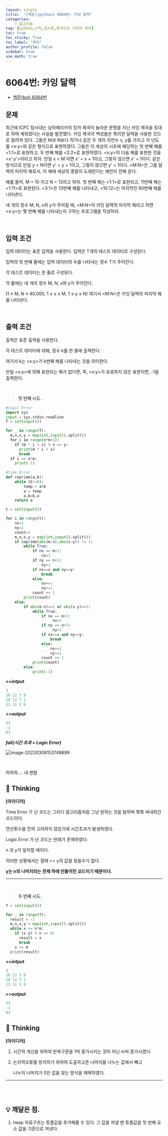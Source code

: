 ```yaml
---
layout: single
title:  "[백준][python] 6064번: 카잉 달력"
categories: 
    - 알고리즘
tag: [python,수학,정수론,중국인의 나머지 정리]
toc: true
toc_sticky: True
toc_label: "목차"
author_profile: false
sidebar: true
use_math: true
---
```


# 6064번: 카잉 달력

* [백준(boj) 6064번](https://www.acmicpc.net/problem/6064)



## 문제

최근에 ICPC 탐사대는 남아메리카의 잉카 제국이 놀라운 문명을 지닌 카잉 제국을 토대로 하여 세워졌다는 사실을 발견했다. 카잉 제국의 백성들은 특이한 달력을 사용한 것으로 알려져 있다. 그들은 M과 N보다 작거나 같은 두 개의 자연수 x, y를 가지고 각 년도를 <x:y>와 같은 형식으로 표현하였다. 그들은 이 세상의 시초에 해당하는 첫 번째 해를 <1:1>로 표현하고, 두 번째 해를 <2:2>로 표현하였다. <x:y>의 다음 해를 표현한 것을 <x':y'>이라고 하자. 만일 x < M 이면 x' = x + 1이고, 그렇지 않으면 x' = 1이다. 같은 방식으로 만일 y < N이면 y' = y + 1이고, 그렇지 않으면 y' = 1이다. <M:N>은 그들 달력의 마지막 해로서, 이 해에 세상의 종말이 도래한다는 예언이 전해 온다. 

예를 들어, M = 10 이고 N = 12라고 하자. 첫 번째 해는 <1:1>로 표현되고, 11번째 해는 <1:11>로 표현된다. <3:1>은 13번째 해를 나타내고, <10:12>는 마지막인 60번째 해를 나타낸다. 

네 개의 정수 M, N, x와 y가 주어질 때, <M:N>이 카잉 달력의 마지막 해라고 하면 <x:y>는 몇 번째 해를 나타내는지 구하는 프로그램을 작성하라. 

<br/>

## 입력 조건

입력 데이터는 표준 입력을 사용한다. 입력은 T개의 테스트 데이터로 구성된다. 

입력의 첫 번째 줄에는 입력 데이터의 수를 나타내는 정수 T가 주어진다. 

각 테스트 데이터는 한 줄로 구성된다. 

각 줄에는 네 개의 정수 M, N, x와 y가 주어진다. 

(1 ≤ M, N ≤ 40,000, 1 ≤ x ≤ M, 1 ≤ y ≤ N) 여기서 <M:N>은 카잉 달력의 마지막 해를 나타낸다.

<br/>

## 출력 조건

출력은 표준 출력을 사용한다.

 각 테스트 데이터에 대해, 정수 k를 한 줄에 출력한다.

 여기서 k는 <x:y>가 k번째 해를 나타내는 것을 의미한다. 

만일 <x:y>에 의해 표현되는 해가 없다면, 즉, <x:y>가 유효하지 않은 표현이면, -1을 출력한다.

<br/>

> **첫 번째 시도 .**

```python
#Logic Error 
import sys
input = sys.stdin.readline
T = int(input())

for _ in range(T):
  m,n,x,y = map(int,input().split())
  for i in range(n*m+1):
    if (m * i + x) % n == y:
      print(m * i + x)
      break
  if i == n*m:
    print(-1)
    
#time Error
def coprime(a,b):
    while (b!=0):
        temp = a%b
        a = temp
        a,b=b,a
    return a

t = int(input())

for i in range(t):
    nx=1
    ny=1
    count=1
    m,n,x,y = map(int,input().split())
    if coprime(abs(m-n),abs(x-y)) != 1:
        while True:
            if nx == m+1:
                nx=1
            if ny == n+1:
                ny=1
            if nx==x and ny==y:
                break
            else:
                nx+=1
                ny+=1
            count += 1
        print(count)
    else:
        if abs(m-n)==1 or abs(x-y)==1:
            while True:
                if nx == m+1:
                     nx=1
                if ny == n+1:
                     ny=1
                if nx==x and ny==y:
                    break
                else:
                    nx+=1
                    ny+=1
                count += 1
            print(count)
        else:
            print(-1)
```

 ***>>intput***

```python
3
10 12 3 9
10 12 7 2
13 11 5 6
```

 ***>>output***

```python
33
-1
83
```

 ***fail(시간 초과  + Logic Error)***

![image-20220308153748899](../../images/2022-03-08-boj-6064/image-20220308153748899.png)

<br/>

하하하.... 내 멘탈

## 🌝 Thinking

**[아이디어]**

Time Error 가 난 코드는 그리디 알고리즘처럼 그냥 원하는 것을 탐하며 쭉쭉 써내려간 코드이다.

연산횟수를 전혀 고려하지 않았기에 시간초과가 발생하였다.



Logic Error 가 난 코드는 반례가 존재하였다.

n 과 y가 일치할 때이다. 

이러한 상황에서는 절때 == y의 값을 찾을수가 없다. 

**y는 n의 나머지라는 전제 하에 만들어진 코드이기 때문이다.**

***

<br/>

> **두 번째 시도.**

```python
T = int(input())

for _ in range(T):
  result = -1
  m,n,x,y = map(int,input().split())
  while x <= n*m:
    if (x-y) % n == 0:
      result = x
      break
    x += m
  print(result)
```

 ***>>intput***

```python
3
10 12 3 9
10 12 7 2
13 11 5 6
```

 ***>>output***

```python
33
-1
83
```

## 🌝 Thinking

**[아이디어]**

1. 시간적 개선을 위하여 반복구문을 1씩 증가시키는 것이 아닌 m씩 증가시켰다.

2. 논리적오류를 방지하기 위하여 도출하고픈 나머지를 나누는 값에서 빼고

   나누어 나머지가 0인 값을 찾는 방식을 채택하였다.

***

<br/>

<br/>

## 💡 깨달은 점.

1. heap 자료구조는 튜플값을 추가해줄 수 있다. 그 값을 꺼낼 땐 튜플값을 첫 번째 요소 값을 기준으로 꺼낸다.

